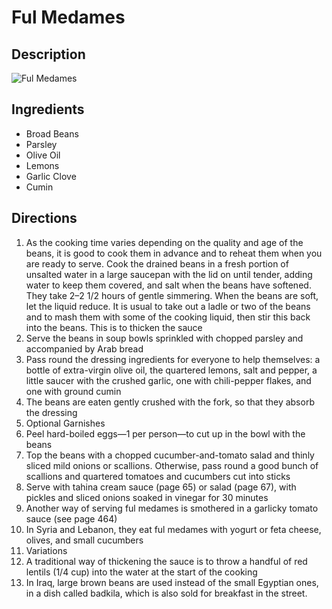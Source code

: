 # Ful Medames

## Description
![Ful Medames](https://www.themealdb.com/images/media/meals/lvn2d51598732465.jpg "Ful Medames")

## Ingredients
- Broad Beans
- Parsley
- Olive Oil
- Lemons
- Garlic Clove
- Cumin

## Directions
1. As the cooking time varies depending on the quality and age of the beans, it is good to cook them in advance and to reheat them when you are ready to serve. Cook the drained beans in a fresh portion of unsalted water in a large saucepan with the lid on until tender, adding water to keep them covered, and salt when the beans have softened. They take 2–2 1/2 hours of gentle simmering. When the beans are soft, let the liquid reduce. It is usual to take out a ladle or two of the beans and to mash them with some of the cooking liquid, then stir this back into the beans. This is to thicken the sauce
2. Serve the beans in soup bowls sprinkled with chopped parsley and accompanied by Arab bread
3. Pass round the dressing ingredients for everyone to help themselves: a bottle of extra-virgin olive oil, the quartered lemons, salt and pepper, a little saucer with the crushed garlic, one with chili-pepper flakes, and one with ground cumin
4. The beans are eaten gently crushed with the fork, so that they absorb the dressing
5. Optional Garnishes
6. Peel hard-boiled eggs—1 per person—to cut up in the bowl with the beans
7. Top the beans with a chopped cucumber-and-tomato salad and thinly sliced mild onions or scallions. Otherwise, pass round a good bunch of scallions and quartered tomatoes and cucumbers cut into sticks
8. Serve with tahina cream sauce (page 65) or salad (page 67), with pickles and sliced onions soaked in vinegar for 30 minutes
9. Another way of serving ful medames is smothered in a garlicky tomato sauce (see page 464)
10. In Syria and Lebanon, they eat ful medames with yogurt or feta cheese, olives, and small cucumbers
11. Variations
12. A traditional way of thickening the sauce is to throw a handful of red lentils (1/4 cup) into the water at the start of the cooking
13. In Iraq, large brown beans are used instead of the small Egyptian ones, in a dish called badkila, which is also sold for breakfast in the street.

